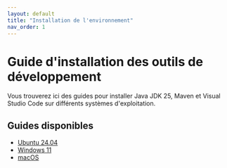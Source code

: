 ```yaml
---
layout: default
title: "Installation de l'environnement"
nav_order: 1
---
```


# Guide d'installation des outils de développement

Vous trouverez ici des guides pour installer Java JDK 25, Maven et Visual Studio Code sur différents systèmes d'exploitation.

## Guides disponibles
- [Ubuntu 24.04](ubuntu.md)
- [Windows 11](windows.md)
- [macOS](macos.md)
